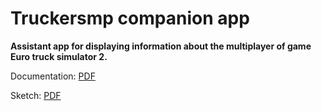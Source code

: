 # Truckersmp companion app

****Assistant app for displaying information about the multiplayer of game Euro truck simulator 2.****

Documentation: [PDF](https://docs.google.com/document/d/1IJqDPEcv0sNIK2K3gKbQbg7DM80HuirLSlCk7dS6fLk/edit?usp=sharing)

Sketch: [PDF](https://docs.google.com/document/d/1nwjSwr4Fz0IMqd7WC3Qhl2KHJRoUbmubZcmMu3dHhOs/edit?usp=sharing)
